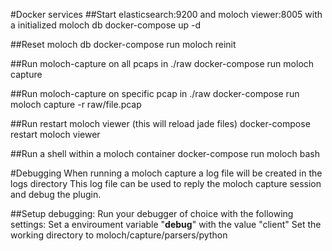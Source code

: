 #Docker services
##Start elasticsearch:9200 and moloch viewer:8005 with a initialized moloch db
docker-compose up -d

##Reset moloch db
docker-compose run moloch reinit

##Run moloch-capture on all pcaps in ./raw
docker-compose run moloch capture

##Run moloch-capture on specific pcap in ./raw
docker-compose run moloch capture -r raw/file.pcap

##Run restart moloch viewer (this will reload jade files)
docker-compose restart moloch viewer

##Run a shell within a moloch container
docker-compose run moloch bash

#Debugging
When running a moloch capture a log file will be created in the logs directory
This log file can be used to reply the moloch capture session and debug the plugin.

##Setup debugging:
Run your debugger of choice with the following settings:
    Set a enviroument variable "__debug__" with the value "client"
    Set the working directory to moloch/capture/parsers/python
    


